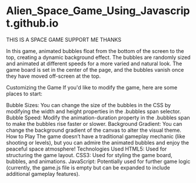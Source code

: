 # Alien_Space_Game_Using_Javascript.github.io
THIS IS A SPACE GAME SUPPORT ME THANKS
 
In this game, animated bubbles float from the bottom of the screen to the top, creating a dynamic background effect. The bubbles are randomly sized and animated at different speeds for a more varied and natural look. The game board is set in the center of the page, and the bubbles vanish once they have moved off-screen at the top.

Customizing the Game
If you'd like to modify the game, here are some places to start:

Bubble Sizes: You can change the size of the bubbles in the CSS by modifying the width and height properties in the .bubbles span selector.
Bubble Speed: Modify the animation-duration property in the .bubbles span to make the bubbles rise faster or slower.
Background Gradient: You can change the background gradient of the canvas to alter the visual theme.
How to Play
The game doesn’t have a traditional gameplay mechanic (like shooting or levels), but you can admire the animated bubbles and enjoy the peaceful space atmosphere!
Technologies Used
HTML5: Used for structuring the game layout.
CSS3: Used for styling the game board, bubbles, and animations.
JavaScript: Potentially used for further game logic (currently, the game.js file is empty but can be expanded to include additional gameplay features).
